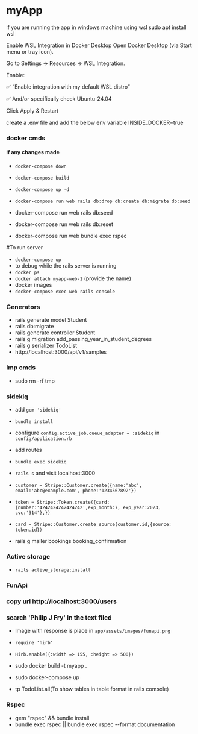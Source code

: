 # myApp
if you are running the app in windows machine using wsl
sudo apt install wsl

Enable WSL Integration in Docker Desktop
Open Docker Desktop (via Start menu or tray icon).

Go to Settings → Resources → WSL Integration.

Enable:

✅ “Enable integration with my default WSL distro”

✅ And/or specifically check Ubuntu-24.04

Click Apply & Restart

create a .env file and add the below env variable
INSIDE_DOCKER=true
### docker cmds
#### if any changes made
* `docker-compose down`
* `docker-compose build`
* `docker-compose up -d`
* `docker-compose run web rails db:drop db:create db:migrate db:seed`

* docker-compose run web rails db:seed
* docker-compose run web rails db:reset
* docker-compose run web bundle exec rspec


#To run server
* `docker-compose up`
* to debug while the rails server is running
* `docker ps`
* `docker attach myapp-web-1` (provide the name)
* docker images
* `docker-compose exec web rails console`

### Generators
* rails generate model Student
* rails db:migrate
* rails generate controller Student
* rails g migration add_passing_year_in_student_degrees
* rails g serializer TodoList
* http://localhost:3000/api/v1/samples

### Imp cmds
* sudo rm -rf tmp

### sidekiq
* add `gem 'sidekiq'`
* `bundle install`
* configure `config.active_job.queue_adapter = :sidekiq` in `config/application.rb`
* add routes
* `bundle exec sidekiq`
* `rails s` and visit localhost:3000

* `customer = Stripe::Customer.create({name:'abc', email:'abc@example.com', phone:'1234567892'})`
* `token = Stripe::Token.create({card: {number:'4242424242424242',exp_month:7, exp_year:2023, cvc:'314'},})`
* `card = Stripe::Customer.create_source(customer.id,{source: token.id})`

* rails g mailer bookings booking_confirmation

### Active storage
* `rails active_storage:install`

### FunApi
### copy url http://localhost:3000/users
### search 'Philip J Fry' in the text filed
* Image with response is place in `app/assets/images/funapi.png`

* `require 'hirb'`
* `Hirb.enable({:width => 155, :height => 500})`

* sudo docker build -t myapp .
* sudo docker-compose up
* tp TodoList.all(To show tables in table format in rails comsole)

### Rspec
* gem "rspec" && bundle install
* bundle exec rspec || bundle exec rspec --format documentation